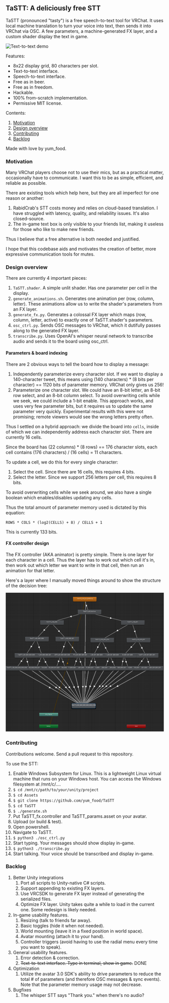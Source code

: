 ## TaSTT: A deliciously free STT

TaSTT (pronounced "tasty") is a free speech-to-text tool for VRChat. It uses
local machine translation to turn your voice into text, then sends it into
VRChat via OSC. A few parameters, a machine-generated FX layer, and a
custom shader display the text in game.

![Text-to-text demo](Images/text_to_text_demo.gif)

Features:
* 8x22 display grid, 80 characters per slot.
* Text-to-text interface.
* Speech-to-text interface.
* Free as in beer.
* Free as in freedom.
* Hackable.
* 100% from-scratch implementation.
* Permissive MIT license.

Contents:
1. [Motivation](#motivation)
2. [Design overview](#design-overview)
3. [Contributing](#contributing)
4. [Backlog](#backlog)

Made with love by yum\_food.

### Motivation

Many VRChat players choose not to use their mics, but as a practical matter,
occasionally have to communicate. I want this to be as simple, efficient, and
reliable as possible.

There are existing tools which help here, but they are all imperfect for one
reason or another:

1. RabidCrab's STT costs money and relies on cloud-based translation. I have
   struggled with latency, quality, and reliability issues. It's also
   closed-source.
2. The in-game text box is only visible to your friends list, making it
   useless for those who like to make new friends.

Thus I believe that a free alternative is both needed and justified.

I hope that this codebase aids and motivates the creation of better, more
expressive communication tools for mutes.

### Design overview

There are currently 4 important pieces:

1. `TaSTT.shader`. A simple unlit shader. Has one parameter per cell in the
   display.
2. `generate_animations.sh`. Generates one animation per (row, column, letter).
   These animations allow us to write the shader's parameters from an FX layer.
3. `generate_fx.py`. Generates a colossal FX layer which maps (row, column,
   letter, active) to exactly one of TaSTT.shader's parameters.
4. `osc_ctrl.py`. Sends OSC messages to VRChat, which it dutifully passes along
   to the generated FX layer.
5. `transcribe.py`. Uses OpenAI's whisper neural network to transcribe audio
   and sends it to the board using osc_ctrl.

#### Parameters & board indexing

There are 2 obvious ways to tell the board how to display a message:

1. Independently parameterize every character slot. If we want to display
   a 140-character tweet, this means using (140 characters) * (8 bits
   per character) == 1120 bits of parameter memory. VRChat only gives us 256!
2. Parameterize one character slot. We could have an 8-bit letter, an 8-bit row
   select, and an 8-bit column select. To avoid overwriting cells while we seek,
   we could include a 1-bit enable. This approach works, and uses very few
   parameter bits, but it requires us to update the same parameter very quickly.
   Experimental results with this were not promising; remote viewers would see
   the wrong letters pretty often.

Thus I settled on a hybrid approach: we divide the board into `cells`,
inside of which we can independently address each character slot. There
are currently 16 cells.

Since the board has (22 columns) * (8 rows) == 176 character slots, each cell
contains (176 characters) / (16 cells) = 11 characters.

To update a cell, we do this for every single character:
1. Select the cell. Since there are 16 cells, this requires 4 bits.
2. Select the letter. Since we support 256 letters per cell, this requires 8 bits.

To avoid overwriting cells while we seek around, we also have a single boolean
which enables/disables updating any cells.

Thus the total amount of parameter memory used is dictated by this equation:

```
ROWS * COLS * (log2(CELLS) + 8) / CELLS + 1
```

This is currently 133 bits.

#### FX controller design

The FX controller (AKA animator) is pretty simple. There is one layer for each
character in a cell. Thus the layer has to work out which cell it's in, then
work out which letter we want to write in that cell, then run an animation for
that letter.

Here's a layer where I manually moved things around to show the structure of
the decision tree:

![One FX layer with 4-bit indexing](Images/four_bit_indexing.png)

### Contributing

Contributions welcome. Send a pull request to this repository.

To use the STT:

1. Enable Windows Subsystem for Linux. This is a lightweight Linux virtual
   machine that runs on your Windows host. You can access the Windows
   filesystem at /mnt/c/....
2. `$ cd /mnt/c/path/to/your/unity/project`
2. `$ cd Assets`
3. `$ git clone https://github.com/yum_food/TaSTT`
4. `$ cd TaSTT`
5. `$ ./generate.sh`
6. Put TaSTT\_fx.controller and TaSTT\_params.asset on your avatar.
7. Upload (or build & test).
8. Open powershell.
9. Navigate to TaSTT.
10. `$ python3 ./osc_ctrl.py`
11. Start typing. Your messages should show display in-game.
12. `$ python3 ./transcribe.py`
11. Start talking. Your voice should be transcribed and display in-game.

### Backlog

1. Better Unity integrations
   1. Port all scripts to Unity-native C# scripts.
   2. Support appending to existing FX layers.
   3. Use VRCSDK to generate FX layer instead of generating the serialized files.
   4. Optimize FX layer. Unity takes quite a while to load in the current one.
     Some redesign is likely needed.
2. In-game usability features.
   1. Resizing (talk to friends far away).
   2. Basic toggles (hide it when not needed).
   3. World mounting (leave it in a fixed position in world space).
   4. Avatar mounting (attach it to your hand).
   5. Controller triggers (avoid having to use the radial menu every time you
     want to speak).
3. General usability features.
   1. Error detection & correction.
   2. ~~Text-to-text interface. Type in terminal, show in game.~~ DONE
4. Optimization
   1. Utilize the avatar 3.0 SDK's ability to drive parameters to reduce the
     total # of parameters (and therefore OSC messages & sync events). Note
     that the parameter memory usage may not decrease.
5. Bugfixes
   1. The whisper STT says "Thank you." when there's no audio?
